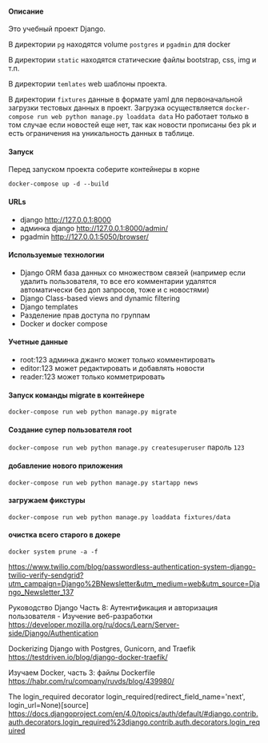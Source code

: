 #### Описание

Это учебный проект Django. 

В директории `pg` находятся volume `postgres` и `pgadmin` для docker

В директории `static` находятся статические файлы bootstrap, css, img и т.п.

В директории `temlates` web шаблоны проекта.

В директории `fixtures` данные в формате yaml для первоначальной загрузки тестовых данных в проект.
Загрузка осуществляется 
`docker-compose run web python manage.py loaddata data`
Но работает только в том случае если новостей еще нет, так как новости прописаны без pk и есть ограничения на уникальность данных в таблице.

#### Запуск
Перед запуском проекта соберите контейнеры в корне

`docker-compose up -d --build`
#### URLs
- django http://127.0.0.1:8000
- админка django http://127.0.0.1:8000/admin/
- pgadmin http://127.0.0.1:5050/browser/

#### Используемые технологии

- Django ORM база данных со множеством связей (например если удалить пользователя, то все его комментарии удалятся автоматически без доп запросов, тоже и с новостями)
- Django Class-based views and dynamic filtering
- Django templates
- Разделение прав доступа по группам
- Docker и docker compose

#### Учетные данные
- root:123 админка джанго может только комментировать
- editor:123 может редактировать и добавлять новости
- reader:123 может только комметрировать

#### Запуск команды migrate в контейнере

`docker-compose run web python manage.py migrate`

#### Создание супер пользователя root

`docker-compose run web python manage.py createsuperuser`
пароль `123`

#### добавление нового приложения

`docker-compose run web python manage.py startapp news`

#### загружаем фикстуры

`docker-compose run web python manage.py loaddata fixtures/data`

#### очистка всего старого в докере

`docker system prune -a -f`

https://www.twilio.com/blog/passwordless-authentication-system-django-twilio-verify-sendgrid?utm_campaign=Django%2BNewsletter&utm_medium=web&utm_source=Django_Newsletter_137

Руководство Django Часть 8: Аутентификация и авторизация пользователя - Изучение веб-разработки
https://developer.mozilla.org/ru/docs/Learn/Server-side/Django/Authentication

Dockerizing Django with Postgres, Gunicorn, and Traefik
https://testdriven.io/blog/django-docker-traefik/

Изучаем Docker, часть 3: файлы Dockerfile
https://habr.com/ru/company/ruvds/blog/439980/

The login_required decorator login_required(redirect_field_name='next', login_url=None)[source]
https://docs.djangoproject.com/en/4.0/topics/auth/default/#django.contrib.auth.decorators.login_required%23django.contrib.auth.decorators.login_required